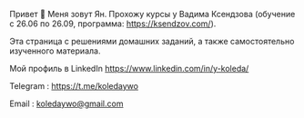 Привет 👋 Меня зовут Ян. Прохожу курсы у Вадима Ксендзова (обучение с 26.06 по 26.09, программа: https://ksendzov.com/).

Эта  страница с  решениями домашних заданий, а также самостоятельно изученного материала.

Мой профиль в LinkedIn https://www.linkedin.com/in/y-koleda/


Telegram : https://t.me/koledaywo


Email : koledaywo@gmail.com
